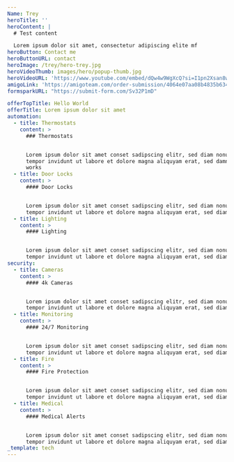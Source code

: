 ```yaml
---
Name: Trey
heroTitle: ''
heroContent: |
  # Test content

  Lorem ipsum dolor sit amet, consectetur adipiscing elite mf
heroButton: Contact me
heroButtonURL: contact
heroImage: /trey/hero-trey.jpg
heroVideoThumb: images/hero/popup-thumb.jpg
heroVideoURL: 'https://www.youtube.com/embed/dQw4w9WgXcQ?si=I1pn2Xsan8wMGj2n'
amigoLink: 'https://amigoteam.com/order-submission/4064e07aa08b4835b634d5688be019bb'
formsparkURL: "https://submit-form.com/Sv32P1mD"

offerTopTitle: Hello World
offerTitle: Lorem ipsum dolor sit amet
automation:
  - title: Thermostats
    content: >
      ### Thermostats


      Lorem ipsum dolor sit amet conset sadipscing elitr, sed diam nonumy eirmod
      tempor invidunt ut labore et dolore magna aliquyam erat, sed damn son it
      works
  - title: Door Locks
    content: >
      #### Door Locks


      Lorem ipsum dolor sit amet conset sadipscing elitr, sed diam nonumy eirmod
      tempor invidunt ut labore et dolore magna aliquyam erat, sed diam
  - title: Lighting
    content: >
      #### Lighting


      Lorem ipsum dolor sit amet conset sadipscing elitr, sed diam nonumy eirmod
      tempor invidunt ut labore et dolore magna aliquyam erat, sed diam
security:
  - title: Cameras
    content: >
      #### 4k Cameras


      Lorem ipsum dolor sit amet conset sadipscing elitr, sed diam nonumy eirmod
      tempor invidunt ut labore et dolore magna aliquyam erat, sed diam
  - title: Monitoring
    content: >
      #### 24/7 Monitoring


      Lorem ipsum dolor sit amet conset sadipscing elitr, sed diam nonumy eirmod
      tempor invidunt ut labore et dolore magna aliquyam erat, sed diam
  - title: Fire
    content: >
      #### Fire Protection


      Lorem ipsum dolor sit amet conset sadipscing elitr, sed diam nonumy eirmod
      tempor invidunt ut labore et dolore magna aliquyam erat, sed diam
  - title: Medical
    content: >
      #### Medical Alerts


      Lorem ipsum dolor sit amet conset sadipscing elitr, sed diam nonumy eirmod
      tempor invidunt ut labore et dolore magna aliquyam erat, sed diam
_template: tech
---
```













